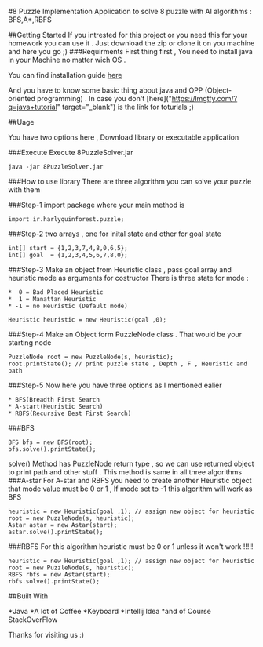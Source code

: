 #8 Puzzle Implementation
Application to solve 8 puzzle with AI algorithms : BFS,A*,RBFS

##Getting Started
If you intrested for this project or you need this for your homework you can use it . 
Just download the zip or clone it on you machine and here you go ;)
###Requirments
First thing first , You need to install java in your Machine no matter wich OS .

You can find installation guide [here](https://lmgtfy.com/?q=how+to+install+java+)

And you have to know some basic thing about java and OPP (Object-oriented programming) . In case you don't [here]("https://lmgtfy.com/?q=java+tutorial" target="_blank") is the link for toturials ;)


##Uage

You have two options here , Download library or executable application 

###Execute
Execute 8PuzzleSolver.jar 
```
java -jar 8PuzzleSolver.jar
```

###How to use library
There are three algorithm you can solve your puzzle with them 

###Step-1
import package where your main method is
```
import ir.harlyquinforest.puzzle;
```
###Step-2
two arrays , one for inital state and other for goal state
```
int[] start = {1,2,3,7,4,8,0,6,5};
int[] goal  = {1,2,3,4,5,6,7,8,0};
```

###Step-3
Make an object from Heuristic class , pass goal array and heuristic mode as arguments for costructor
There is three state for mode :

	*  0 = Bad Placed Heuristic
	*  1 = Manattan Heuristic
	* -1 = no Heuristic (Default mode)

```
Heuristic heuristic = new Heuristic(goal ,0);
```

###Step-4
Make an Object form PuzzleNode class . That would be your starting node
```
PuzzleNode root = new PuzzleNode(s, heuristic);
root.printState(); // print puzzle state , Depth , F , Heuristic and path
```

###Step-5
Now here you have three options as I mentioned ealier

	* BFS(Breadth First Search
	* A-start(Heuristic Search)
	* RBFS(Recursive Best First Search)

###BFS
```
BFS bfs = new BFS(root);
bfs.solve().printState();
```
solve() Method has PuzzleNode return type , so we can use returned object to print path and other stuff . This method is same in all three algorithms
###A-star
For A-star and RBFS you need to create another Heuristic object that mode value must be 0 or 1 , If mode set to -1 this algorithm will work as BFS
```
heuristic = new Heuristic(goal ,1); // assign new object for heuristic 
root = new PuzzleNode(s, heuristic);
Astar astar = new Astar(start);
astar.solve().printState();
```

###RBFS
For this algorithm heuristic must be 0 or 1 unless it won't work !!!!!
```
heuristic = new Heuristic(goal ,1); // assign new object for heuristic 
root = new PuzzleNode(s, heuristic);
RBFS rbfs = new Astar(start);
rbfs.solve().printState();
```

##Built With

*Java
*A lot of Coffee
*Keyboard
*Intellij Idea
*and of Course StackOverFlow

Thanks for visiting us :)

